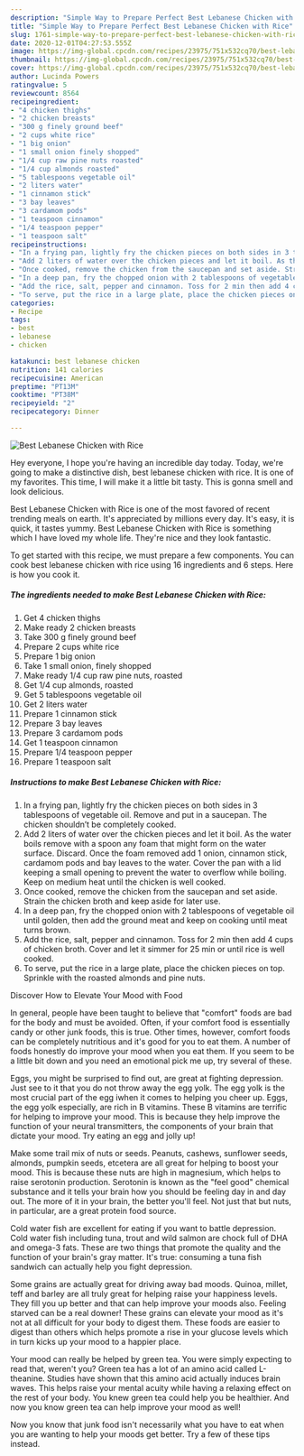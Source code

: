 ```yaml
---
description: "Simple Way to Prepare Perfect Best Lebanese Chicken with Rice"
title: "Simple Way to Prepare Perfect Best Lebanese Chicken with Rice"
slug: 1761-simple-way-to-prepare-perfect-best-lebanese-chicken-with-rice
date: 2020-12-01T04:27:53.555Z
image: https://img-global.cpcdn.com/recipes/23975/751x532cq70/best-lebanese-chicken-with-rice-recipe-main-photo.jpg
thumbnail: https://img-global.cpcdn.com/recipes/23975/751x532cq70/best-lebanese-chicken-with-rice-recipe-main-photo.jpg
cover: https://img-global.cpcdn.com/recipes/23975/751x532cq70/best-lebanese-chicken-with-rice-recipe-main-photo.jpg
author: Lucinda Powers
ratingvalue: 5
reviewcount: 8564
recipeingredient:
- "4 chicken thighs"
- "2 chicken breasts"
- "300 g finely ground beef"
- "2 cups white rice"
- "1 big onion"
- "1 small onion finely shopped"
- "1/4 cup raw pine nuts roasted"
- "1/4 cup almonds roasted"
- "5 tablespoons vegetable oil"
- "2 liters water"
- "1 cinnamon stick"
- "3 bay leaves"
- "3 cardamom pods"
- "1 teaspoon cinnamon"
- "1/4 teaspoon pepper"
- "1 teaspoon salt"
recipeinstructions:
- "In a frying pan, lightly fry the chicken pieces on both sides in 3 tablespoons of vegetable oil. Remove and put in a saucepan. The chicken shouldn’t be completely cooked."
- "Add 2 liters of water over the chicken pieces and let it boil. As the water boils remove with a spoon any foam that might form on the water surface. Discard. Once the foam removed add 1 onion, cinnamon stick, cardamom pods and bay leaves to the water. Cover the pan with a lid keeping a small opening to prevent the water to overflow while boiling. Keep on medium heat until the chicken is well cooked."
- "Once cooked, remove the chicken from the saucepan and set aside. Strain the chicken broth and keep aside for later use."
- "In a deep pan, fry the chopped onion with 2 tablespoons of vegetable oil until golden, then add the ground meat and keep on cooking until meat turns brown."
- "Add the rice, salt, pepper and cinnamon. Toss for 2 min then add 4 cups of chicken broth. Cover and let it simmer for 25 min or until rice is well cooked."
- "To serve, put the rice in a large plate, place the chicken pieces on top. Sprinkle with the roasted almonds and pine nuts."
categories:
- Recipe
tags:
- best
- lebanese
- chicken

katakunci: best lebanese chicken 
nutrition: 141 calories
recipecuisine: American
preptime: "PT13M"
cooktime: "PT38M"
recipeyield: "2"
recipecategory: Dinner

---
```



![Best Lebanese Chicken with Rice](https://img-global.cpcdn.com/recipes/23975/751x532cq70/best-lebanese-chicken-with-rice-recipe-main-photo.jpg)

Hey everyone, I hope you're having an incredible day today. Today, we're going to make a distinctive dish, best lebanese chicken with rice. It is one of my favorites. This time, I will make it a little bit tasty. This is gonna smell and look delicious.

Best Lebanese Chicken with Rice is one of the most favored of recent trending meals on earth. It's appreciated by millions every day. It's easy, it is quick, it tastes yummy. Best Lebanese Chicken with Rice is something which I have loved my whole life. They're nice and they look fantastic.




To get started with this recipe, we must prepare a few components. You can cook best lebanese chicken with rice using 16 ingredients and 6 steps. Here is how you cook it.

<!--inarticleads1-->

##### The ingredients needed to make Best Lebanese Chicken with Rice:

1. Get 4 chicken thighs
1. Make ready 2 chicken breasts
1. Take 300 g finely ground beef
1. Prepare 2 cups white rice
1. Prepare 1 big onion
1. Take 1 small onion, finely shopped
1. Make ready 1/4 cup raw pine nuts, roasted
1. Get 1/4 cup almonds, roasted
1. Get 5 tablespoons vegetable oil
1. Get 2 liters water
1. Prepare 1 cinnamon stick
1. Prepare 3 bay leaves
1. Prepare 3 cardamom pods
1. Get 1 teaspoon cinnamon
1. Prepare 1/4 teaspoon pepper
1. Prepare 1 teaspoon salt




<!--inarticleads2-->

##### Instructions to make Best Lebanese Chicken with Rice:

1. In a frying pan, lightly fry the chicken pieces on both sides in 3 tablespoons of vegetable oil. Remove and put in a saucepan. The chicken shouldn’t be completely cooked.
1. Add 2 liters of water over the chicken pieces and let it boil. As the water boils remove with a spoon any foam that might form on the water surface. Discard. Once the foam removed add 1 onion, cinnamon stick, cardamom pods and bay leaves to the water. Cover the pan with a lid keeping a small opening to prevent the water to overflow while boiling. Keep on medium heat until the chicken is well cooked.
1. Once cooked, remove the chicken from the saucepan and set aside. Strain the chicken broth and keep aside for later use.
1. In a deep pan, fry the chopped onion with 2 tablespoons of vegetable oil until golden, then add the ground meat and keep on cooking until meat turns brown.
1. Add the rice, salt, pepper and cinnamon. Toss for 2 min then add 4 cups of chicken broth. Cover and let it simmer for 25 min or until rice is well cooked.
1. To serve, put the rice in a large plate, place the chicken pieces on top. Sprinkle with the roasted almonds and pine nuts.




Discover How to Elevate Your Mood with Food


In general, people have been taught to believe that "comfort" foods are bad for the body and must be avoided. Often, if your comfort food is essentially candy or other junk foods, this is true. Other times, however, comfort foods can be completely nutritious and it's good for you to eat them. A number of foods honestly do improve your mood when you eat them. If you seem to be a little bit down and you need an emotional pick me up, try several of these.

Eggs, you might be surprised to find out, are great at fighting depression. Just see to it that you do not throw away the egg yolk. The egg yolk is the most crucial part of the egg iwhen it comes to helping you cheer up. Eggs, the egg yolk especially, are rich in B vitamins. These B vitamins are terrific for helping to improve your mood. This is because they help improve the function of your neural transmitters, the components of your brain that dictate your mood. Try eating an egg and jolly up!

Make some trail mix of nuts or seeds. Peanuts, cashews, sunflower seeds, almonds, pumpkin seeds, etcetera are all great for helping to boost your mood. This is because these nuts are high in magnesium, which helps to raise serotonin production. Serotonin is known as the "feel good" chemical substance and it tells your brain how you should be feeling day in and day out. The more of it in your brain, the better you'll feel. Not just that but nuts, in particular, are a great protein food source.

Cold water fish are excellent for eating if you want to battle depression. Cold water fish including tuna, trout and wild salmon are chock full of DHA and omega-3 fats. These are two things that promote the quality and the function of your brain's gray matter. It's true: consuming a tuna fish sandwich can actually help you fight depression. 

Some grains are actually great for driving away bad moods. Quinoa, millet, teff and barley are all truly great for helping raise your happiness levels. They fill you up better and that can help improve your moods also. Feeling starved can be a real downer! These grains can elevate your mood as it's not at all difficult for your body to digest them. These foods are easier to digest than others which helps promote a rise in your glucose levels which in turn kicks up your mood to a happier place.

Your mood can really be helped by green tea. You were simply expecting to read that, weren't you? Green tea has a lot of an amino acid called L-theanine. Studies have shown that this amino acid actually induces brain waves. This helps raise your mental acuity while having a relaxing effect on the rest of your body. You knew green tea could help you be healthier. And now you know green tea can help improve your mood as well!

Now you know that junk food isn't necessarily what you have to eat when you are wanting to help your moods get better. Try  a few  of  these  tips  instead.

